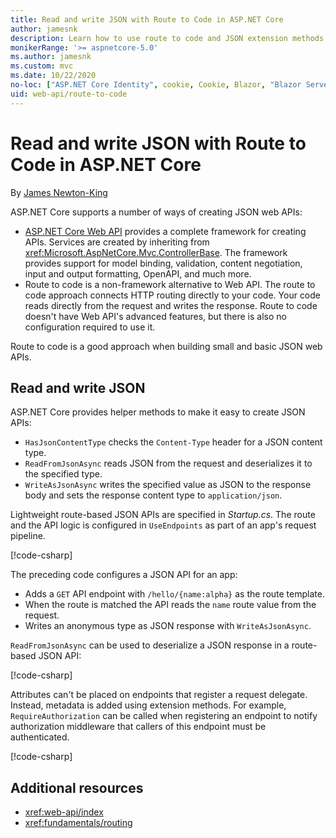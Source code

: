 ```yaml
---
title: Read and write JSON with Route to Code in ASP.NET Core
author: jamesnk
description: Learn how to use route to code and JSON extension methods to create lightweight JSON web APIs.
monikerRange: '>= aspnetcore-5.0'
ms.author: jamesnk
ms.custom: mvc
ms.date: 10/22/2020
no-loc: ["ASP.NET Core Identity", cookie, Cookie, Blazor, "Blazor Server", "Blazor WebAssembly", "Identity", "Let's Encrypt", Razor, SignalR]
uid: web-api/route-to-code
---
```

# Read and write JSON with Route to Code in ASP.NET Core

By [James Newton-King](https://github.com/jamesnk)

ASP.NET Core supports a number of ways of creating JSON web APIs:

* [ASP.NET Core Web API](xref:web-api/index) provides a complete framework for creating APIs. Services are created by inheriting from <xref:Microsoft.AspNetCore.Mvc.ControllerBase>. The framework provides support for model binding, validation, content negotiation, input and output formatting, OpenAPI, and much more.
* Route to code is a non-framework alternative to Web API. The route to code approach connects HTTP routing directly to your code. Your code reads directly from the request and writes the response. Route to code doesn't have Web API's advanced features, but there is also no configuration required to use it.

Route to code is a good approach when building small and basic JSON web APIs.

## Read and write JSON

ASP.NET Core provides helper methods to make it easy to create JSON APIs:

* `HasJsonContentType` checks the `Content-Type` header for a JSON content type.
* `ReadFromJsonAsync` reads JSON from the request and deserializes it to the specified type.
* `WriteAsJsonAsync` writes the specified value as JSON to the response body and sets the response content type to `application/json`.

Lightweight route-based JSON APIs are specified in *Startup.cs*. The route and the API logic is configured in `UseEndpoints` as part of an app's request pipeline.

[!code-csharp[](route-to-code/sample/Startup3.cs?name=snippet)]

The preceding code configures a JSON API for an app:

* Adds a `GET` API endpoint with `/hello/{name:alpha}` as the route template.
* When the route is matched the API reads the `name` route value from the request.
* Writes an anonymous type as JSON response with `WriteAsJsonAsync`.

`ReadFromJsonAsync` can be used to deserialize a JSON response in a route-based JSON API:

[!code-csharp[](route-to-code/sample/Startup2.cs?name=snippet)]

Attributes can't be placed on endpoints that register a request delegate. Instead, metadata is added using extension methods. For example, `RequireAuthorization` can be called when registering an endpoint to notify authorization middleware that callers of this endpoint must be authenticated.

[!code-csharp[](route-to-code/sample/Startup.cs?name=snippet)]

## Additional resources

* <xref:web-api/index>
* <xref:fundamentals/routing>
